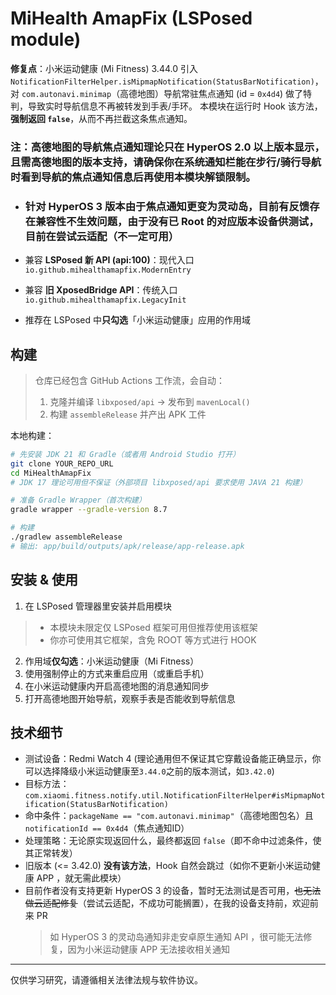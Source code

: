 # MiHealth AmapFix (LSPosed module)
**修复点**：小米运动健康 (Mi Fitness) 3.44.0 引入 `NotificationFilterHelper.isMipmapNotification(StatusBarNotification)`，
对 `com.autonavi.minimap`（高德地图）导航常驻焦点通知 (id = `0x4d4`) 做了特判，导致实时导航信息不再被转发到手表/手环。
本模块在运行时 Hook 该方法，**强制返回 `false`**，从而不再拦截这条焦点通知。
### 注：高德地图的导航焦点通知理论只在 HyperOS 2.0 以上版本显示，且需高德地图的版本支持，请确保你在系统通知栏能在步行/骑行导航时看到导航的焦点通知信息后再使用本模块解锁限制。
- ### 针对 HyperOS 3 版本由于焦点通知更变为灵动岛，目前有反馈存在兼容性不生效问题，由于没有已 Root 的对应版本设备供测试，目前在尝试云适配（不一定可用）

- 兼容 **LSPosed 新 API (api:100)**：现代入口 `io.github.mihealthamapfix.ModernEntry`
- 兼容 **旧 XposedBridge API**：传统入口 `io.github.mihealthamapfix.LegacyInit`
- 推荐在 LSPosed 中**只勾选**「小米运动健康」应用的作用域

## 构建

> 仓库已经包含 GitHub Actions 工作流，会自动：
> 1. 克隆并编译 `libxposed/api` → 发布到 `mavenLocal()`
> 2. 构建 `assembleRelease` 并产出 APK 工件

本地构建：

```bash
# 先安装 JDK 21 和 Gradle（或者用 Android Studio 打开）
git clone YOUR_REPO_URL
cd MiHealthAmapFix
# JDK 17 理论可用但不保证（外部项目 libxposed/api 要求使用 JAVA 21 构建）

# 准备 Gradle Wrapper（首次构建）
gradle wrapper --gradle-version 8.7

# 构建
./gradlew assembleRelease
# 输出: app/build/outputs/apk/release/app-release.apk
```

## 安装 & 使用

1. 在 LSPosed 管理器里安装并启用模块
  > - 本模块未限定仅 LSPosed 框架可用但推荐使用该框架
  > - 你亦可使用其它框架，含免 ROOT 等方式进行 HOOK
2. 作用域**仅勾选**：小米运动健康（Mi Fitness）
3. 使用强制停止的方式来重启应用（或重启手机）
4. 在小米运动健康内开启高德地图的消息通知同步
5. 打开高德地图开始导航，观察手表是否能收到导航信息

## 技术细节

- 测试设备：Redmi Watch 4 (理论通用但不保证其它穿戴设备能正确显示，你可以选择降级小米运动健康至`3.44.0`之前的版本测试，如`3.42.0`)
- 目标方法：`com.xiaomi.fitness.notify.util.NotificationFilterHelper#isMipmapNotification(StatusBarNotification)`
- 命中条件：`packageName == "com.autonavi.minimap"`（高德地图包名）且 `notificationId == 0x4d4`（焦点通知ID）
- 处理策略：无论原实现返回什么，最终都返回 `false`（即不命中过滤条件，使其正常转发）
- 旧版本 (<= 3.42.0) **没有该方法**，Hook 自然会跳过（如你不更新小米运动健康 APP ，就无需此模块）
- 目前作者没有支持更新 HyperOS 3 的设备，暂时无法测试是否可用，~~也无法做云适配修复~~（尝试云适配，不成功可能搁置），在我的设备支持前，欢迎前来 PR
  > 如 HyperOS 3 的灵动岛通知非走安卓原生通知 API ，很可能无法修复，因为小米运动健康 APP 无法接收相关通知

---

仅供学习研究，请遵循相关法律法规与软件协议。
